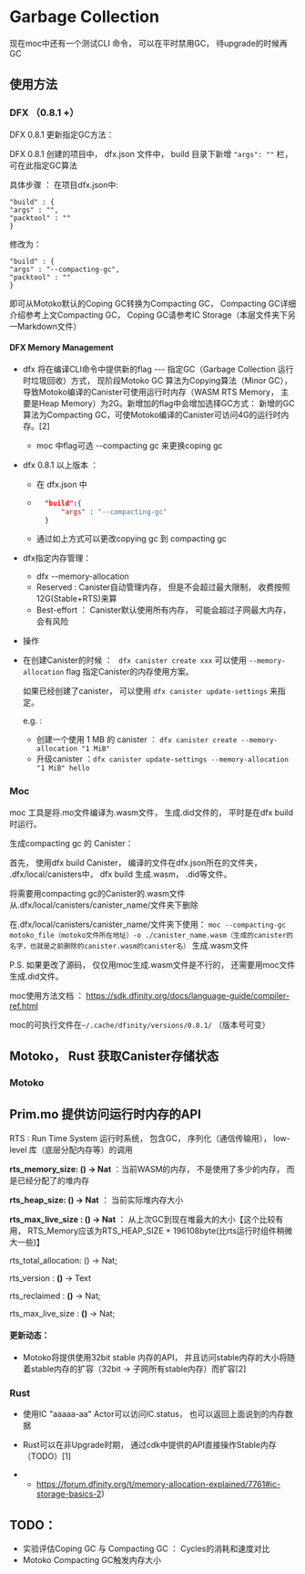 # Garbage Collection

现在moc中还有一个测试CLI 命令， 可以在平时禁用GC， 待upgrade的时候再GC

## 使用方法

### DFX （0.8.1 +）

DFX 0.8.1 更新指定GC方法： 

DFX 0.8.1 创建的项目中， dfx.json 文件中， build 目录下新增 `"args": ""` 栏， 可在此指定GC算法

具体步骤 ： 在项目dfx.json中:

```"build" : {
"build" : {
"args" : "",
"packtool" : ""
}
```

修改为：

``` "build" : {
"build" : {
"args" : "--compacting-gc",
"packtool" : ""
}
```

即可从Motoko默认的Coping GC转换为Compacting GC， Compacting GC详细介绍参考上文Compacting GC， Coping GC请参考IC Storage（本层文件夹下另一Markdown文件）

#### DFX Memory Management

* dfx 将在编译CLI命令中提供新的flag --- 指定GC（Garbage Collection 运行时垃圾回收）方式， 现阶段Motoko GC 算法为Copying算法（Minor GC）， 导致Motoko编译的Canister可使用运行时内存（WASM RTS Memory， 主要是Heap Memory）为2G。新增加的flag中会增加选择GC方式： 新增的GC算法为Compacting GC，可使Motoko编译的Canister可访问4G的运行时内存。[2]

    * moc 中flag可选 --compacting gc 来更换coping gc

* dfx 0.8.1 以上版本 ：

    * 在 dfx.json 中

    * ``````json
        "build":{
            "args" : "--compacting-gc"
        }
        ``````

    * 通过如上方式可以更改copying gc 到 compacting gc

* dfx指定内存管理：

    * dfx --memory-allocation
    * Reserved : Canister自动管理内存， 但是不会超过最大限制， 收费按照12G(Stable+RTS)来算
    * Best-effort ： Canister默认使用所有内存， 可能会超过子网最大内存， 会有风险

*   操作

*   在创建Canister的时候 ： ``` dfx canister create xxx``` 可以使用 ``` --memory-allocation ``` flag 指定Canister的内存使用方案。

    如果已经创建了canister， 可以使用 ``` dfx canister update-settings ``` 来指定。

    e.g. :

    * 创建一个使用 1 MB 的 canister ： ``` dfx canister create --memory-allocation "1 MiB"  ```
    * 升级canister ：``` dfx canister update-settings --memory-allocation "1 MiB" hello ```


### Moc

moc 工具是将.mo文件编译为.wasm文件， 生成.did文件的， 平时是在dfx build时运行。

 生成compacting gc 的 Canister：

首先， 使用dfx build Canister， 编译的文件在dfx.json所在的文件夹， .dfx/local/canisters中， dfx build 生成.wasm， .did等文件。

将需要用compacting gc的Canister的.wasm文件从.dfx/local/canisters/canister_name/文件夹下删除

在.dfx/local/canisters/canister_name/文件夹下使用： `moc --compacting-gc motoko_file（motoko文件所在地址）-o ./canister_name.wasm（生成的canister的名字，也就是之前删除的canister.wasm的canister名）` 生成.wasm文件

P.S.  如果更改了源码， 仅仅用moc生成.wasm文件是不行的， 还需要用moc文件生成.did文件。

moc使用方法文档 ： https://sdk.dfinity.org/docs/language-guide/compiler-ref.html

moc的可执行文件在`~/.cache/dfinity/versions/0.8.1/` （版本号可变）



## Motoko， Rust 获取Canister存储状态

### Motoko

## Prim.mo 提供访问运行时内存的API

RTS : Run Time System 运行时系统， 包含GC， 序列化（通信传输用）， low-level 库（底层分配内存等）的调用

**rts_memory_size: () -> Nat** ：当前WASM的内存， 不是使用了多少的内存， 而是已经分配了的堆内存 

**rts_heap_size: () -> Nat** ： 当前实际堆内存大小

**rts_max_live_size : () -> Nat** ： 从上次GC到现在堆最大的大小【这个比较有用， RTS_Memory应该为RTS_HEAP_SIZE + 196108byte(比rts运行时组件稍微大一些)】

rts_total_allocation: () -> Nat;

rts_version : **()** -> Text  

 rts_reclaimed : **()** -> Nat;

 rts_max_live_size : **()** -> Nat;

#### 更新动态：

* Motoko将提供使用32bit stable 内存的API， 并且访问stable内存的大小将随着stable内存的扩容（32bit -> 子网所有stable内存）而扩容[2]


### Rust

* 使用IC "aaaaa-aa" Actor可以访问IC.status， 也可以返回上面说到的内存数据
* Rust可以在非Upgrade时期， 通过cdk中提供的API直接操作Stable内存（TODO）[1] 

* * https://forum.dfinity.org/t/memory-allocation-explained/7761#ic-storage-basics-2)



## TODO： 

* 实验评估Coping GC 与 Compacting GC ： Cycles的消耗和速度对比
* Motoko Compacting GC触发内存大小





